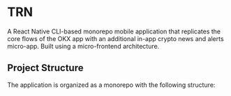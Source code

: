 # TRN

A React Native CLI-based monorepo mobile application that replicates the core flows of the OKX app with an additional in-app crypto news and alerts micro-app. Built using a micro-frontend architecture.

## Project Structure

The application is organized as a monorepo with the following structure:

